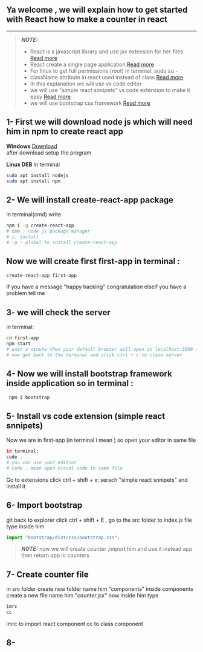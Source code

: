 ## Ya welcome , we will explain how to get started with React  how to make a counter in react
---------------------------------------------------------------
> **_NOTE:_** 
> - React is a javascript library and use jsx extension for her files [Read more](https://www.geeksforgeeks.org/jsx-full-form/)<br>
> - React create a single page application [Read more ](https://en.wikipedia.org/wiki/Single-page_application)
> - For linux to get full permissions (root) in terminal: sudo su -
> - className attribute in react used instead of class [Read more ](https://www.geeksforgeeks.org/why-react-uses-classname-over-class-attribute/)
> - in this explanation we will use vs code editor 
> - we will use "simple react snnipets" vs code extension to make it easy [Read more](https://www.digitalocean.com/community/posts/write-react-faster-with-simple-react-snippets)
> - we will use bootstrap css framework [Read more](https://websuggestion.com/why-bootstrap-is-better-than-css/)

## 1- First we will download node js which will need him in npm to create react app
 **Windows** [Download](https://nodejs.org/dist/v16.13.0/node-v16.13.0-x64.msi) <br>
 after download setup the program <br>
 
 **Linux DEB** in terminal <br>
 ```bash
 sudo apt install nodejs  
 sudo apt install npm 
 ```
 ## 2- We will install create-react-app package
 in terminal(cmd) write 
 ```bash
 npm i -g create-react-app
 # npm : node js package manager
 # i: install
 # -g : global to install create-react-app
 
 ```
 ## Now we will create first first-app in terminal :
 ```bash
 create-react-app first-app 
 ```
 If you have a message "happy hacking" congratulation 
 elseif you have a problem tell me 
 ## 
## 3- we will check the server 
in terminal:
```bash
cd first-app
npm start 
# wait a minute then your default browser will open in localhost:3000 and react logo will appear 
# now get back to the terminal and click ctrl + c to close server 
```
## 4- Now we will install bootstrap framework inside application so in terminal :
```bash
 npm i bootstrap 
```
## 5- Install vs code extension (simple react snnipets) 
Now we are in first-app (in terminal i mean ) so open your editor in same file 
```bash
in terminal: 
code . 
# you can use your editior 
# code . mean open visual code in same file 
```
Go to extensions click ctrl + shift + x:
serach "simple react snnipets" and install it 

## 6- Import bootstrap 
git back to explorer click ctrl + shift + E , go to the src folder to index.js file type inside him 
```python
import "bootstrap/dist/css/bootstrap.css";
```
> _**NOTE:**_ now we will create counter ,import him and use it instead app then return app in counters 
## 7- Create counter file 
in src folder create new folder name him "components"
inside components create a new file name him "counter.jsx" 
now inside him type 
```javascript 
imrc 
cc
```
imrc to import react component 
cc to class component 
## 8- 



